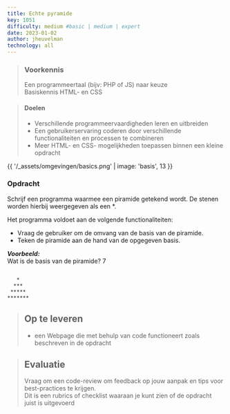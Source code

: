 ```yaml
---
title: Echte pyramide
key: 1051
difficulty: medium #basic | medium | expert
date: 2023-01-02
author: jheuvelman
technology: all
---
```


> ### Voorkennis
> Een programmeertaal (bijv: PHP of JS) naar keuze<br>
> Basiskennis HTML- en CSS

> #### Doelen
> * Verschillende programmeervaardigheden leren en uitbreiden
> * Een gebruikerservaring coderen door verschillende functionaliteiten en processen te combineren
> * Meer HTML- en CSS- mogelijkheden toepassen binnen een kleine opdracht

{{ '/_assets/omgevingen/basics.png'  | image: 'basis', 13 }}

### Opdracht
Schrijf een programma waarmee een piramide getekend wordt. De stenen
worden hierbij weergegeven als een \*.

Het programma voldoet aan de volgende functionaliteiten:

- Vraag de gebruiker om de omvang van de basis van de piramide.
- Teken de piramide aan de hand van de opgegeven basis.

***Voorbeeld:***  
Wat is de basis van de piramide? 7
```shell

   *
  ***
 *****
*******

```

> ## Op te leveren
> * een Webpage die met behulp van code functioneert zoals beschreven in de opdracht

> ## Evaluatie
> Vraag om een code-review om feedback op jouw aanpak en tips voor best-practices te krijgen.<br>
> Dit is een rubrics of checklist waaraan je kunt zien of de opdracht juist is uitgevoerd

